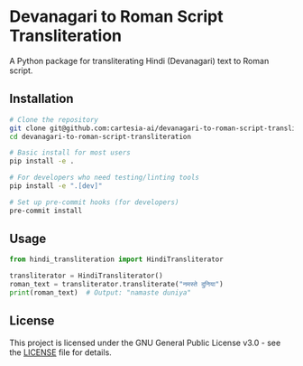 # Devanagari to Roman Script Transliteration

A Python package for transliterating Hindi (Devanagari) text to Roman script.

## Installation

```bash
# Clone the repository
git clone git@github.com:cartesia-ai/devanagari-to-roman-script-transliteration.git
cd devanagari-to-roman-script-transliteration

# Basic install for most users
pip install -e .

# For developers who need testing/linting tools
pip install -e ".[dev]"

# Set up pre-commit hooks (for developers)
pre-commit install
```

## Usage

```python
from hindi_transliteration import HindiTransliterator

transliterator = HindiTransliterator()
roman_text = transliterator.transliterate("नमस्ते दुनिया")
print(roman_text)  # Output: "namaste duniya"
```

## License

This project is licensed under the GNU General Public License v3.0 - see the [LICENSE](LICENSE) file for details.
